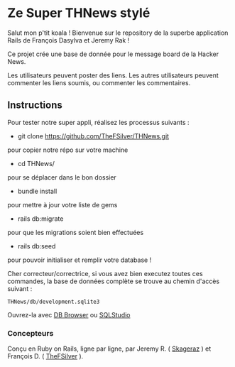 # Ze Super THNews stylé


Salut mon p'tit koala !
Bienvenue sur le repository de la superbe application Rails de François Dasylva et Jeremy Rak !

Ce projet crée une base de donnée pour le message board de la Hacker News.

Les utilisateurs peuvent poster des liens. Les autres utilisateurs peuvent commenter les liens soumis, ou commenter les commentaires.

## Instructions ##
Pour tester notre super appli, réalisez les processus suivants :
- git clone https://github.com/TheFSilver/THNews.git

pour copier notre répo sur votre machine
- cd THNews/

pour se déplacer dans le bon dossier
- bundle install

pour mettre à jour votre liste de gems
- rails db:migrate

pour que les migrations soient bien effectuées
- rails db:seed 

pour pouvoir initialiser et remplir votre database !

Cher correcteur/correctrice, si vous avez bien executez toutes ces commandes, la base de données complète se trouve au chemin d'accès suivant :

```THNews/db/development.sqlite3 ```

Ouvrez-la avec <a href="http://sqlitebrowser.org/">DB Browser</a> ou <a href="http://sqlitestudio.pl/?act=download">SQLStudio</a>

### Concepteurs ###

Conçu en Ruby on Rails, ligne par ligne, par Jeremy R. ( <a href="https://github.com/skageraz">Skageraz</a> ) et François D. ( <a href="https://github.com/TheFSilver">TheFSilver</a> ).
